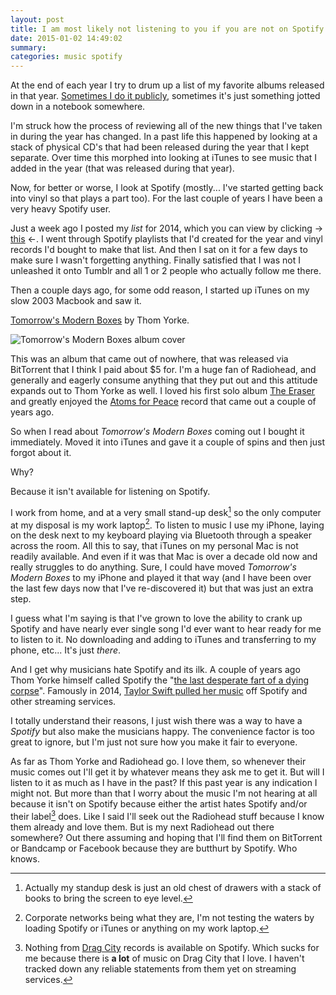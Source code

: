 ```yaml
---
layout: post
title: I am most likely not listening to you if you are not on Spotify
date: 2015-01-02 14:49:02
summary: 
categories: music spotify
---
```


At the end of each year I try to drum up a list of my favorite albums released in that year.  [Sometimes I do it publicly](http://austinmocephus.blogspot.com/2009/12/austin-2009-music-awards.html), sometimes it's just something jotted down in a notebook somewhere.  

I'm struck how the process of reviewing all of the new things that I've taken in during the year has changed.  In a past life this happened by looking at a stack of physical CD's that had been released during the year that I kept separate.  Over time this morphed into looking at iTunes to see music that I added in the year (that was released during that year).

Now, for better or worse, I look at Spotify (mostly... I've started getting back into vinyl so that plays a part too).  For the last couple of years I have been a very heavy Spotify user.  

Just a week ago I posted my *list* for 2014, which you can view by clicking &rarr; [this](http://notaustintexas.tumblr.com/post/106006498510/music-in-2014) &larr;.  I went through Spotify playlists that I'd created for the year and vinyl records I'd bought to make that list.  And then I sat on it for a few days to make sure I wasn't forgetting anything.  Finally satisfied that I was not I unleashed it onto Tumblr and all 1 or 2 people who actually follow me there.  

Then a couple days ago, for some odd reason, I started up iTunes on my slow 2003 Macbook and saw it.  

[Tomorrow's Modern Boxes](http://en.wikipedia.org/wiki/Tomorrow%27s_Modern_Boxes) by Thom Yorke.  

![Tomorrow's Modern Boxes album cover](http://austinmoody.org/i/melange_tmb_2015-01-03-090536.png)

This was an album that came out of nowhere, that was released via BitTorrent that I think I paid about $5 for.  I'm a huge fan of Radiohead, and generally and eagerly consume anything that they put out and this attitude expands out to Thom Yorke as well.  I loved his first solo album [The Eraser](http://en.wikipedia.org/wiki/The_Eraser) and greatly enjoyed the [Atoms for Peace](http://en.wikipedia.org/wiki/Atoms_for_Peace_(band)) record that came out a couple of years ago.  

So when I read about *Tomorrow's Modern Boxes* coming out I bought it immediately.  Moved it into iTunes and gave it a couple of spins and then just forgot about it.

Why?

Because it isn't available for listening on Spotify.

I work from home, and at a very small stand-up desk[^fn1] so the only computer at my disposal is my work laptop[^fn2].  To listen to music I use my iPhone, laying on the desk next to my keyboard playing via Bluetooth through a speaker across the room.  All this to say, that iTunes on my personal Mac is not readily available.  And even if it was that Mac is over a decade old now and really struggles to do anything.  Sure, I could have moved *Tomorrow's Modern Boxes* to my iPhone and played it that way (and I have been over the last few days now that I've re-discovered it) but that was just an extra step.

I guess what I'm saying is that I've grown to love the ability to crank up Spotify and have nearly ever single song I'd ever want to hear ready for me to listen to it.  No downloading and adding to iTunes and transferring to my phone, etc... It's just *there*.  

And I get why musicians hate Spotify and its ilk.  A couple of years ago Thom Yorke himself called Spotify the "[the last desperate fart of a dying corpse](http://www.theguardian.com/technology/2013/oct/07/spotify-thom-yorke-dying-corpse)".  Famously in 2014, [Taylor Swift pulled her music](http://www.businessinsider.com/taylor-swift-explains-why-she-left-spotify-2014-11) off Spotify and other streaming services.

I totally understand their reasons, I just wish there was a way to have a *Spotify* but also make the musicians happy.  The convenience factor is too great to ignore, but I'm just not sure how you make it fair to everyone.

As far as Thom Yorke and Radiohead go.  I love them, so whenever their music comes out I'll get it by whatever means they ask me to get it.  But will I listen to it as much as I have in the past?  If this past year is any indication I might not.  But more than that I worry about the music I'm not hearing at all because it isn't on Spotify because either the artist hates Spotify and/or their label[^fn3] does.  Like I said I'll seek out the Radiohead stuff because I know them already and love them.  But is my next Radiohead out there somewhere?  Out there assuming and hoping that I'll find them on BitTorrent or Bandcamp or Facebook because they are butthurt by Spotify.  Who knows.

[^fn1]: Actually my standup desk is just an old chest of drawers with a stack of books to bring the screen to eye level. 

[^fn2]: Corporate networks being what they are, I'm not testing the waters by loading Spotify or iTunes or anything on my work laptop.  

[^fn3]: Nothing from [Drag City](http://www.dragcity.com) records is available on Spotify. Which sucks for me because there is **a lot** of music on Drag City that I love. I haven't tracked down any reliable statements from them yet on streaming services. 
